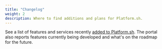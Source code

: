 ```yaml
---
title: "Changelog"
weight: 2
description: Where to find additions and plans for Platform.sh.
---
```


See a list of features and services recently [added to Platform.sh](https://portal.productboard.com/platformsh/2-platform-sh-portal/tabs/6-launched).
The portal also reports features currently being developed and what's on the roadmap for the future.
